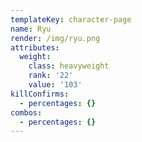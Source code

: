 ```yaml
---
templateKey: character-page
name: Ryu
render: /img/ryu.png
attributes:
  weight:
    class: heavyweight
    rank: '22'
    value: '103'
killConfirms:
  - percentages: {}
combos:
  - percentages: {}
---
```



